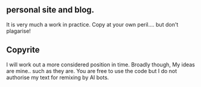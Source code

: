 ## personal site and blog. 

It is very much a work in practice. Copy at your own peril.... but don't plagarise! 

## Copyrite
I will work out a more considered position in time. Broadly though, My ideas are mine.. such as they are. 
You are free to use the code but I do not authorise my text for remixing by AI bots.
